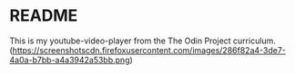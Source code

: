 # README
This is my youtube-video-player from the The Odin Project curriculum.
(https://screenshotscdn.firefoxusercontent.com/images/286f82a4-3de7-4a0a-b7bb-a4a3942a53bb.png)
